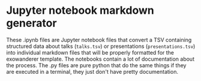 # Jupyter notebook markdown generator

These .ipynb files are Jupyter notebook files that convert a TSV containing structured data about talks (`talks.tsv`) or presentations (`presentations.tsv`) into individual markdown files that will be properly formatted for the exowanderer template. The notebooks contain a lot of documentation about the process. The .py files are pure python that do the same things if they are executed in a terminal, they just don't have pretty documentation.




